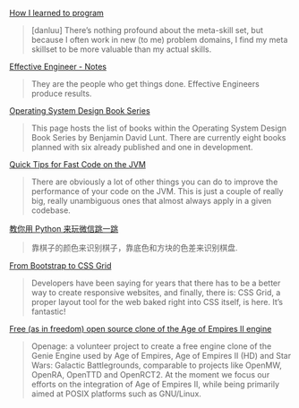 [How I learned to program](https://danluu.com/learning-to-program/)

> [danluu] There’s nothing profound about the meta-skill set, but because I often work in new (to me) problem domains, I find my meta skillset to be more valuable than my actual skills. 

[Effective Engineer - Notes](https://gist.github.com/rondy/af1dee1d28c02e9a225ae55da2674a6f)

> They are the people who get things done. Effective Engineers produce results.

[Operating System Design Book Series](http://www.fysnet.net/osdesign_book_series.htm)

> This page hosts the list of books within the Operating System Design Book Series by Benjamin David Lunt. There are currently eight books planned with six already published and one in development.

[Quick Tips for Fast Code on the JVM](https://gist.github.com/djspiewak/464c11307cabc80171c90397d4ec34ef)

> There are obviously a lot of other things you can do to improve the performance of your code on the JVM. This is just a couple of really big, really unambiguous ones that almost always apply in a given codebase.

[教你用 Python 来玩微信跳一跳](https://github.com/wangshub/wechat_jump_game)

> 靠棋子的颜色来识别棋子，靠底色和方块的色差来识别棋盘.

[From Bootstrap to CSS Grid](https://open.nytimes.com/bootstrap-to-css-grid-87b3f5f830e4?pagewanted=all)

> Developers have been saying for years that there has to be a better way to create responsive websites, and finally, there is: CSS Grid, a proper layout tool for the web baked right into CSS itself, is here. It’s fantastic!

[Free (as in freedom) open source clone of the Age of Empires II engine](https://github.com/SFTtech/openage)

> Openage: a volunteer project to create a free engine clone of the Genie Engine used by Age of Empires, Age of Empires II (HD) and Star Wars: Galactic Battlegrounds, comparable to projects like OpenMW, OpenRA, OpenTTD and OpenRCT2. At the moment we focus our efforts on the integration of Age of Empires II, while being primarily aimed at POSIX platforms such as GNU/Linux.